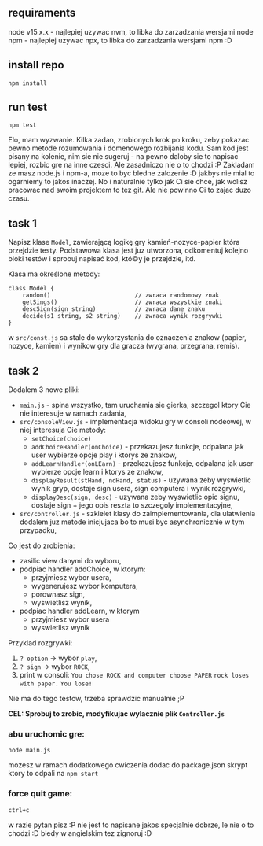 ## requiraments
node v15.x.x - najlepiej uzywac nvm, to libka do zarzadzania wersjami node
npm          - najlepiej uzywac npx, to libka do zarzadzania wersjami npm :D

## install repo
```
npm install
```

## run test
```
npm test
```

Elo, mam wyzwanie. Kilka zadan, zrobionych krok po kroku, zeby pokazac pewno metode rozumowania i domenowego rozbijania kodu. 
Sam kod jest pisany na kolenie, nim sie nie sugeruj - na pewno daloby sie to napisac lepiej, rozbic gre na inne czesci. Ale 
zasadniczo nie o to chodzi :P Zakladam ze masz node.js i npm-a, moze to byc bledne zalozenie :D jakbys nie mial to ogarniemy 
to jakos inaczej. No i naturalnie tylko jak Ci sie chce, jak wolisz pracowac nad swoim projektem to tez git. Ale nie powinno Ci 
to zajac duzo czasu.

## task 1
Napisz klase `Model`, zawierającą logikę gry kamień-nozyce-papier która przejdzie testy.
Podstawowa klasa jest juz utworzona, odkomentuj kolejno bloki testów i sprobuj napisać kod, któ©y je przejdzie, itd.

Klasa ma określone metody:
```
class Model {
    random()                        // zwraca randomowy znak
    getSings()                      // zwraca wszystkie znaki
    descSign(sign string)           // zwraca dane znaku
    decide(s1 string, s2 string)    // zwraca wynik rozgrywki
}
```

w `src/const.js` sa stale do wykorzystania do oznaczenia znakow (papier, nozyce, kamien) i wynikow gry dla gracza (wygrana, przegrana, remis).

## task 2
Dodalem 3 nowe pliki:
- `main.js` - spina wszystko, tam uruchamia sie gierka, szczegol ktory Cie nie interesuje w ramach zadania,
- `src/consoleView.js` - implementacja widoku gry w consoli nodeowej, w niej interesuja Cie metody:
    - `setChoice(choice)`
    - `addChoiceHandler(onChoice)` - przekazujesz funkcje, odpalana jak user wybierze opcje play i ktorys ze znakow,
    - `addLearnHandler(onLEarn)` - przekazujesz funkcje, odpalana jak user wybierze opcje learn i ktorys ze znakow,
    - `displayResult(stHand, ndHand, status)` - uzywana zeby wyswietlic wynik gryp, dostaje sign usera, sign computera i wynik rozgrywki,
    - `displayDesc(sign, desc)` - uzywana zeby wyswietlic opic signu, dostaje sign + jego opis
  reszta to szczegoly implementacyjne,
- `src/controller.js` - szkielet klasy do zaimplementowania, dla ulatwienia dodalem juz metode inicjujaca bo to musi byc asynchronicznie w tym przypadku,

Co jest do zrobienia:
- zasilic view danymi do wyboru,
- podpiac handler addChoice, w ktorym:
    - przyjmiesz wybor usera,
    - wygenerujesz wybor komputera,
    - porownasz sign,
    - wyswietlisz wynik,
- podpiac handler addLearn, w ktorym
    - przyjmiesz wybor usera
    - wyswietlisz wynik

Przyklad rozgrywki:
1) `? option` -> wybor `play`,
2) `? sign` -> wybor `ROCK`,
3) print w consoli:
    `You chose ROCK and computer choose PAPER`
    `rock loses with paper.`
    `You lose!`

Nie ma do tego testow, trzeba sprawdzic manualnie ;P

**CEL: Sprobuj to zrobic, modyfikujac wylacznie plik `Controller.js`**

### abu uruchomic gre:
```
node main.js
```
mozesz w ramach dodatkowego cwiczenia dodac do package.json skrypt ktory to odpali na `npm start`

### force quit game:
```
ctrl+c
```
w razie pytan pisz :P nie jest to napisane jakos specjalnie dobrze, le nie o to chodzi :D bledy w angielskim tez zignoruj :D
